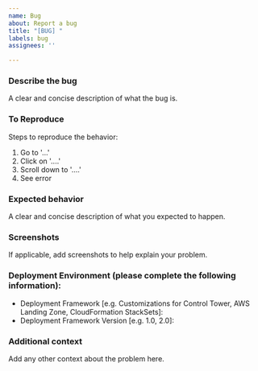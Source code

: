 ```yaml
---
name: Bug
about: Report a bug
title: "[BUG] "
labels: bug
assignees: ''

---
```


### Describe the bug
A clear and concise description of what the bug is.

### To Reproduce
Steps to reproduce the behavior:
1. Go to '...'
2. Click on '....'
3. Scroll down to '....'
4. See error

### Expected behavior
A clear and concise description of what you expected to happen.

### Screenshots
If applicable, add screenshots to help explain your problem.

### Deployment Environment (please complete the following information):
 - Deployment Framework [e.g. Customizations for Control Tower, AWS Landing Zone, CloudFormation StackSets]: 
 - Deployment Framework Version [e.g. 1.0, 2.0]:

### Additional context
Add any other context about the problem here.
